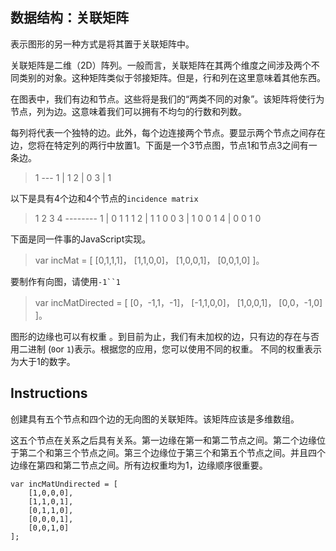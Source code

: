 ## 数据结构：关联矩阵


 表示图形的另一种方式是将其置于关联矩阵中。

 关联矩阵是二维（2D）阵列。一般而言，关联矩阵在其两个维度之间涉及两个不同类别的对象。这种矩阵类似于邻接矩阵。但是，行和列在这里意味着其他东西。

在图表中，我们有边和节点。这些将是我们的“两类不同的对象”。该矩阵将使行为节点，列为边。这意味着我们可以拥有不均匀的行数和列数。

每列将代表一个独特的边。此外，每个边连接两个节点。要显示两个节点之间存在边，您将在特定列的两行中放置1。下面是一个3节点图，节点1和节点3之间有一条边。

> 1
> \---
> 1 | 1
> 2 | 0
> 3 | 1

以下是具有4个边和4个节点的`incidence matrix`

> 1 2 3 4
> \--------
> 1 | 0 1 1 1
> 2 | 1 1 0 0
> 3 | 1 0 0 1
> 4 | 0 0 1 0

下面是同一件事的JavaScript实现。

> var incMat = [
> [0,1,1,1]，
> [1,1,0,0]，
> [1,0,0,1]，
> [0,0,1,0]
> ]。

要制作有向图，请使用`-1``1`

> var incMatDirected = [
> [0，-1,1，-1]，
> [-1,1,0,0]，
> [1,0,0,1]，
> [0,0，-1,0]
> ]。

图形的边缘也可以有权重 。到目前为止，我们有未加权的边，只有边的存在与否用二进制 (`0`or `1`)表示。根据您的应用，您可以使用不同的权重。 不同的权重表示为大于1的数字。

## Instructions

创建具有五个节点和四个边的无向图的关联矩阵。该矩阵应该是多维数组。

这五个节点在关系之后具有关系。第一边缘在第一和第二节点之间。第二个边缘位于第二个和第三个节点之间。第三个边缘位于第三个和第五个节点之间。并且四个边缘在第四和第二节点之间。所有边权重均为1，边缘顺序很重要。



```
var incMatUndirected = [
    [1,0,0,0],
    [1,1,0,1],
    [0,1,1,0],
    [0,0,0,1],
    [0,0,1,0]
];
```

